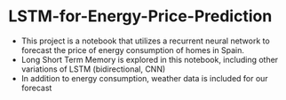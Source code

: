 # LSTM-for-Energy-Price-Prediction

- This project is a notebook that utilizes a recurrent neural network to forecast the price of energy consumption of homes in Spain.
- Long Short Term Memory is explored in this notebook, including other variations of LSTM (bidirectional, CNN)
- In addition to energy consumption, weather data is included for our forecast 
